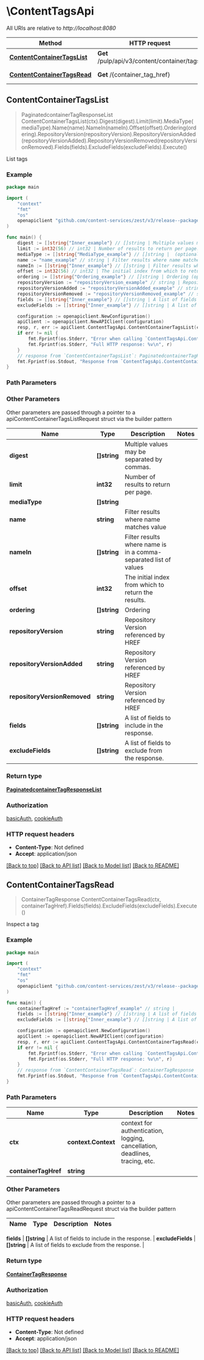 # \ContentTagsApi

All URIs are relative to *http://localhost:8080*

Method | HTTP request | Description
------------- | ------------- | -------------
[**ContentContainerTagsList**](ContentTagsApi.md#ContentContainerTagsList) | **Get** /pulp/api/v3/content/container/tags/ | List tags
[**ContentContainerTagsRead**](ContentTagsApi.md#ContentContainerTagsRead) | **Get** /{container_tag_href} | Inspect a tag



## ContentContainerTagsList

> PaginatedcontainerTagResponseList ContentContainerTagsList(ctx).Digest(digest).Limit(limit).MediaType(mediaType).Name(name).NameIn(nameIn).Offset(offset).Ordering(ordering).RepositoryVersion(repositoryVersion).RepositoryVersionAdded(repositoryVersionAdded).RepositoryVersionRemoved(repositoryVersionRemoved).Fields(fields).ExcludeFields(excludeFields).Execute()

List tags



### Example

```go
package main

import (
    "context"
    "fmt"
    "os"
    openapiclient "github.com/content-services/zest/v3/release--package-name&#x3D;zest"
)

func main() {
    digest := []string{"Inner_example"} // []string | Multiple values may be separated by commas. (optional)
    limit := int32(56) // int32 | Number of results to return per page. (optional)
    mediaType := []string{"MediaType_example"} // []string |  (optional)
    name := "name_example" // string | Filter results where name matches value (optional)
    nameIn := []string{"Inner_example"} // []string | Filter results where name is in a comma-separated list of values (optional)
    offset := int32(56) // int32 | The initial index from which to return the results. (optional)
    ordering := []string{"Ordering_example"} // []string | Ordering (optional)
    repositoryVersion := "repositoryVersion_example" // string | Repository Version referenced by HREF (optional)
    repositoryVersionAdded := "repositoryVersionAdded_example" // string | Repository Version referenced by HREF (optional)
    repositoryVersionRemoved := "repositoryVersionRemoved_example" // string | Repository Version referenced by HREF (optional)
    fields := []string{"Inner_example"} // []string | A list of fields to include in the response. (optional)
    excludeFields := []string{"Inner_example"} // []string | A list of fields to exclude from the response. (optional)

    configuration := openapiclient.NewConfiguration()
    apiClient := openapiclient.NewAPIClient(configuration)
    resp, r, err := apiClient.ContentTagsApi.ContentContainerTagsList(context.Background()).Digest(digest).Limit(limit).MediaType(mediaType).Name(name).NameIn(nameIn).Offset(offset).Ordering(ordering).RepositoryVersion(repositoryVersion).RepositoryVersionAdded(repositoryVersionAdded).RepositoryVersionRemoved(repositoryVersionRemoved).Fields(fields).ExcludeFields(excludeFields).Execute()
    if err != nil {
        fmt.Fprintf(os.Stderr, "Error when calling `ContentTagsApi.ContentContainerTagsList``: %v\n", err)
        fmt.Fprintf(os.Stderr, "Full HTTP response: %v\n", r)
    }
    // response from `ContentContainerTagsList`: PaginatedcontainerTagResponseList
    fmt.Fprintf(os.Stdout, "Response from `ContentTagsApi.ContentContainerTagsList`: %v\n", resp)
}
```

### Path Parameters



### Other Parameters

Other parameters are passed through a pointer to a apiContentContainerTagsListRequest struct via the builder pattern


Name | Type | Description  | Notes
------------- | ------------- | ------------- | -------------
 **digest** | **[]string** | Multiple values may be separated by commas. | 
 **limit** | **int32** | Number of results to return per page. | 
 **mediaType** | **[]string** |  | 
 **name** | **string** | Filter results where name matches value | 
 **nameIn** | **[]string** | Filter results where name is in a comma-separated list of values | 
 **offset** | **int32** | The initial index from which to return the results. | 
 **ordering** | **[]string** | Ordering | 
 **repositoryVersion** | **string** | Repository Version referenced by HREF | 
 **repositoryVersionAdded** | **string** | Repository Version referenced by HREF | 
 **repositoryVersionRemoved** | **string** | Repository Version referenced by HREF | 
 **fields** | **[]string** | A list of fields to include in the response. | 
 **excludeFields** | **[]string** | A list of fields to exclude from the response. | 

### Return type

[**PaginatedcontainerTagResponseList**](PaginatedcontainerTagResponseList.md)

### Authorization

[basicAuth](../README.md#basicAuth), [cookieAuth](../README.md#cookieAuth)

### HTTP request headers

- **Content-Type**: Not defined
- **Accept**: application/json

[[Back to top]](#) [[Back to API list]](../README.md#documentation-for-api-endpoints)
[[Back to Model list]](../README.md#documentation-for-models)
[[Back to README]](../README.md)


## ContentContainerTagsRead

> ContainerTagResponse ContentContainerTagsRead(ctx, containerTagHref).Fields(fields).ExcludeFields(excludeFields).Execute()

Inspect a tag



### Example

```go
package main

import (
    "context"
    "fmt"
    "os"
    openapiclient "github.com/content-services/zest/v3/release--package-name&#x3D;zest"
)

func main() {
    containerTagHref := "containerTagHref_example" // string | 
    fields := []string{"Inner_example"} // []string | A list of fields to include in the response. (optional)
    excludeFields := []string{"Inner_example"} // []string | A list of fields to exclude from the response. (optional)

    configuration := openapiclient.NewConfiguration()
    apiClient := openapiclient.NewAPIClient(configuration)
    resp, r, err := apiClient.ContentTagsApi.ContentContainerTagsRead(context.Background(), containerTagHref).Fields(fields).ExcludeFields(excludeFields).Execute()
    if err != nil {
        fmt.Fprintf(os.Stderr, "Error when calling `ContentTagsApi.ContentContainerTagsRead``: %v\n", err)
        fmt.Fprintf(os.Stderr, "Full HTTP response: %v\n", r)
    }
    // response from `ContentContainerTagsRead`: ContainerTagResponse
    fmt.Fprintf(os.Stdout, "Response from `ContentTagsApi.ContentContainerTagsRead`: %v\n", resp)
}
```

### Path Parameters


Name | Type | Description  | Notes
------------- | ------------- | ------------- | -------------
**ctx** | **context.Context** | context for authentication, logging, cancellation, deadlines, tracing, etc.
**containerTagHref** | **string** |  | 

### Other Parameters

Other parameters are passed through a pointer to a apiContentContainerTagsReadRequest struct via the builder pattern


Name | Type | Description  | Notes
------------- | ------------- | ------------- | -------------

 **fields** | **[]string** | A list of fields to include in the response. | 
 **excludeFields** | **[]string** | A list of fields to exclude from the response. | 

### Return type

[**ContainerTagResponse**](ContainerTagResponse.md)

### Authorization

[basicAuth](../README.md#basicAuth), [cookieAuth](../README.md#cookieAuth)

### HTTP request headers

- **Content-Type**: Not defined
- **Accept**: application/json

[[Back to top]](#) [[Back to API list]](../README.md#documentation-for-api-endpoints)
[[Back to Model list]](../README.md#documentation-for-models)
[[Back to README]](../README.md)

